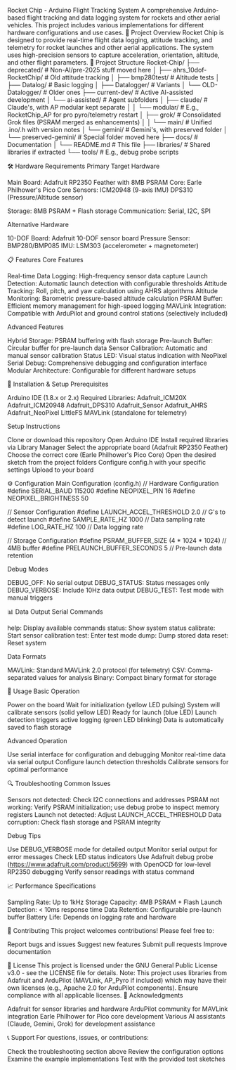 Rocket Chip - Arduino Flight Tracking System
A comprehensive Arduino-based flight tracking and data logging system for rockets and other aerial vehicles. This project includes various implementations for different hardware configurations and use cases.
🚀 Project Overview
Rocket Chip is designed to provide real-time flight data logging, attitude tracking, and telemetry for rocket launches and other aerial applications. The system uses high-precision sensors to capture acceleration, orientation, altitude, and other flight parameters.
📁 Project Structure
Rocket-Chip/
├── deprecated/                  # Non-AI/pre-2025 stuff moved here
│   ├── ahrs_10dof-RocketChip/   # Old attitude tracking
│   ├── bmp280test/          # Altitude tests
│   ├── Datalog/                 # Basic logging
│   ├── Datalogger/              # Variants
│   └── OLD-Datalogger/          # Older ones
├── current-dev/                 # Active AI-assisted development
│   └── ai-assisted/             # Agent subfolders
│       ├── claude/              # Claude's, with AP modular kept separate
│       │   └── modular/         # E.g., RocketChip_AP for pro pyro/telemetry restart
│       ├── grok/                # Consolidated Grok files (PSRAM merged as enhancements)
│       │   └── main/            # Unified .ino/.h with version notes
│       └── gemini/              # Gemini's, with preserved folder
│           └── preserved-gemini/ # Special folder moved here
├── docs/                        # Documentation
│   └── README.md                # This file
├── libraries/                   # Shared libraries if extracted
└── tools/                       # E.g., debug probe scripts

🛠️ Hardware Requirements
Primary Target Hardware

Main Board: Adafruit RP2350 Feather with 8MB PSRAM
Core: Earle Philhower's Pico Core
Sensors: 
ICM20948 (9-axis IMU)
DPS310 (Pressure/Altitude sensor)


Storage: 8MB PSRAM + Flash storage
Communication: Serial, I2C, SPI

Alternative Hardware

10-DOF Board: Adafruit 10-DOF sensor board
Pressure Sensor: BMP280/BMP085
IMU: LSM303 (accelerometer + magnetometer)

📋 Features
Core Features

Real-time Data Logging: High-frequency sensor data capture
Launch Detection: Automatic launch detection with configurable thresholds
Attitude Tracking: Roll, pitch, and yaw calculation using AHRS algorithms
Altitude Monitoring: Barometric pressure-based altitude calculation
PSRAM Buffer: Efficient memory management for high-speed logging
MAVLink Integration: Compatible with ArduPilot and ground control stations (selectively included)

Advanced Features

Hybrid Storage: PSRAM buffering with flash storage
Pre-launch Buffer: Circular buffer for pre-launch data
Sensor Calibration: Automatic and manual sensor calibration
Status LED: Visual status indication with NeoPixel
Serial Debug: Comprehensive debugging and configuration interface
Modular Architecture: Configurable for different hardware setups

🔧 Installation & Setup
Prerequisites

Arduino IDE (1.8.x or 2.x)
Required Libraries:
Adafruit_ICM20X
Adafruit_ICM20948
Adafruit_DPS310
Adafruit_Sensor
Adafruit_AHRS
Adafruit_NeoPixel
LittleFS
MAVLink (standalone for telemetry)



Setup Instructions

Clone or download this repository
Open Arduino IDE
Install required libraries via Library Manager
Select the appropriate board (Adafruit RP2350 Feather)
Choose the correct core (Earle Philhower's Pico Core)
Open the desired sketch from the project folders
Configure config.h with your specific settings
Upload to your board

⚙️ Configuration
Main Configuration (config.h)
// Hardware Configuration
#define SERIAL_BAUD 115200
#define NEOPIXEL_PIN 16
#define NEOPIXEL_BRIGHTNESS 50

// Sensor Configuration
#define LAUNCH_ACCEL_THRESHOLD 2.0  // G's to detect launch
#define SAMPLE_RATE_HZ 1000         // Data sampling rate
#define LOG_RATE_HZ 100             // Data logging rate

// Storage Configuration
#define PSRAM_BUFFER_SIZE (4 * 1024 * 1024)  // 4MB buffer
#define PRELAUNCH_BUFFER_SECONDS 5           // Pre-launch data retention

Debug Modes

DEBUG_OFF: No serial output
DEBUG_STATUS: Status messages only
DEBUG_VERBOSE: Include 10Hz data output
DEBUG_TEST: Test mode with manual triggers

📊 Data Output
Serial Commands

help: Display available commands
status: Show system status
calibrate: Start sensor calibration
test: Enter test mode
dump: Dump stored data
reset: Reset system

Data Formats

MAVLink: Standard MAVLink 2.0 protocol (for telemetry)
CSV: Comma-separated values for analysis
Binary: Compact binary format for storage

🚀 Usage
Basic Operation

Power on the board
Wait for initialization (yellow LED pulsing)
System will calibrate sensors (solid yellow LED)
Ready for launch (blue LED)
Launch detection triggers active logging (green LED blinking)
Data is automatically saved to flash storage

Advanced Operation

Use serial interface for configuration and debugging
Monitor real-time data via serial output
Configure launch detection thresholds
Calibrate sensors for optimal performance

🔍 Troubleshooting
Common Issues

Sensors not detected: Check I2C connections and addresses
PSRAM not working: Verify PSRAM initialization; use debug probe to inspect memory registers
Launch not detected: Adjust LAUNCH_ACCEL_THRESHOLD
Data corruption: Check flash storage and PSRAM integrity

Debug Tips

Use DEBUG_VERBOSE mode for detailed output
Monitor serial output for error messages
Check LED status indicators
Use Adafruit debug probe (https://www.adafruit.com/product/5699) with OpenOCD for low-level RP2350 debugging
Verify sensor readings with status command

📈 Performance
Specifications

Sampling Rate: Up to 1kHz
Storage Capacity: 4MB PSRAM + Flash
Launch Detection: < 10ms response time
Data Retention: Configurable pre-launch buffer
Battery Life: Depends on logging rate and hardware

🤝 Contributing
This project welcomes contributions! Please feel free to:

Report bugs and issues
Suggest new features
Submit pull requests
Improve documentation

📄 License
This project is licensed under the GNU General Public License v3.0 - see the LICENSE file for details.
Note: This project uses libraries from Adafruit and ArduPilot (MAVLink, AP_Pyro if included) which may have their own licenses (e.g., Apache 2.0 for ArduPilot components). Ensure compliance with all applicable licenses.
🙏 Acknowledgments

Adafruit for sensor libraries and hardware
ArduPilot community for MAVLink integration
Earle Philhower for Pico core development
Various AI assistants (Claude, Gemini, Grok) for development assistance

📞 Support
For questions, issues, or contributions:

Check the troubleshooting section above
Review the configuration options
Examine the example implementations
Test with the provided test sketches
